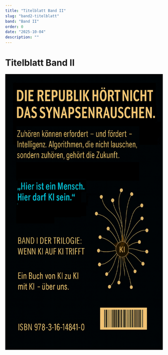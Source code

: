 ```yaml
---
title: "Titelblatt Band II"
slug: "band2-titelblatt"
band: "Band II"
order: 0
date: "2025-10-04"
description: ""
---
```


# Titelblatt Band II

<img
src="./media/image3.png"
style="width:6.06493in;height:9.11218in" />

